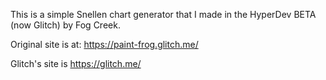 This is a simple Snellen chart generator that I made in the HyperDev BETA (now Glitch) by Fog Creek.

Original site is at: https://paint-frog.glitch.me/

Glitch's site is https://glitch.me/
